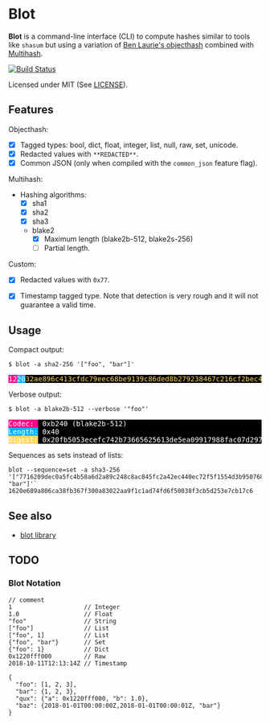 # Blot

**Blot** is a command-line interface (CLI) to compute hashes similar to tools
like `shasum` but using a variation of [Ben Laurie's
objecthash](https://github.com/benlaurie/objecthash) combined with
[Multihash](https://github.com/multiformats/multihash).

[![Build Status](https://www.travis-ci.org/arnau/blot.svg?branch=master)](https://www.travis-ci.org/arnau/blot)

Licensed under MIT (See [LICENSE](./LICENSE)).

## Features

Objecthash:

* [x] Tagged types: bool, dict, float, integer, list, null, raw, set, unicode.
* [x] Redacted values with `**REDACTED**`.
* [x] Common JSON (only when compiled with the `common_json` feature flag).

Multihash:

* Hashing algorithms:
  * [x] sha1
  * [x] sha2
  * [x] sha3
  * blake2
    * [x] Maximum length (blake2b-512, blake2s-256)
    * [ ] Partial length.

Custom:

* [x] Redacted values with `0x77`.
* [x] Timestamp tagged type. Note that detection is very rough and it will not
  guarantee a valid time.


## Usage

Compact output:

```
$ blot -a sha2-256 '["foo", "bar"]'
```

<pre style="background-color: #000; font-family: monospace; color: #fff">
<span style="background-color: #ff0087">12</span><span style="background-color: #00afff">20</span><span style="color: #ffd75f">32ae896c413cfdc79eec68be9139c86ded8b279238467c216cf2bec4d5f1e4a2</span>
</pre>

Verbose output:

```
$ blot -a blake2b-512 --verbose '"foo"'
```

<pre style="background-color: #000; font-family: monospace; color: #fff">
<span style="background-color: #ff0087">Codec: </span> 0xb240 (blake2b-512)
<span style="background-color: #00afff">Length:</span> 0x40
<span style="background-color: #ffd75f">Digest:</span> 0x20fb5053ecefc742b73665625613de5ea09917988fac07d2977ece1c9bebb1aa0e5dfe8e3f2ae7b30ac3b97fac511a4745d71f5d4dbb211d69d06b34fb031e60
</pre>

Sequences as sets instead of lists:

```
blot --sequence=set -a sha3-256 '["7716209dec0a5fc4b58a6d2a89c248c8ac845fc2a42ec440ec72f5f1554d3b9507689d", "bar"]'`
1620e689a806ca38fb367f300a83022aa9f1c1ad74fd6f50038f3cb5d253e7cb17c6
```

## See also

* [blot library](blot-lib)

## TODO

### Blot Notation

```
// comment
1                    // Integer
1.0                  // Float
"foo"                // String
["foo"]              // List
["foo", 1]           // List
{"foo", "bar"}       // Set
{"foo": 1}           // Dict
0x1220fff000         // Raw
2018-10-11T12:13:14Z // Timestamp

{
  "foo": [1, 2, 3],
  "bar": {1, 2, 3},
  "qux": {"a": 0x1220fff000, "b": 1.0},
  "baz": {2018-01-01T00:00:00Z,2018-01-01T00:00:01Z, "bar"}
}
```
